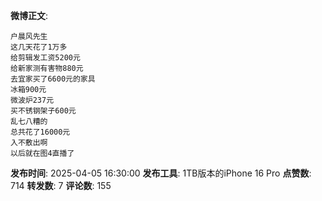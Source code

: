 **微博正文**: 
```
户晨风先生
这几天花了1万多
给剪辑发工资5200元
给新家测有害物880元
去宜家买了6600元的家具
冰箱900元
微波炉237元
买不锈钢架子600元
乱七八糟的
总共花了16000元
入不敷出啊
以后就在图4直播了
```
**发布时间**: 2025-04-05 16:30:00
**发布工具**: 1TB版本的iPhone 16 Pro
**点赞数**: 714
**转发数**: 7
**评论数**: 155
